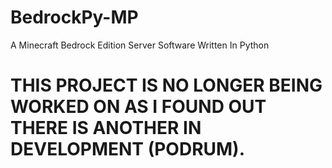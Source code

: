 # BedrockPy-MP
A Minecraft Bedrock Edition Server Software Written In Python
# THIS PROJECT IS NO LONGER BEING WORKED ON AS I FOUND OUT THERE IS ANOTHER IN DEVELOPMENT (PODRUM).
